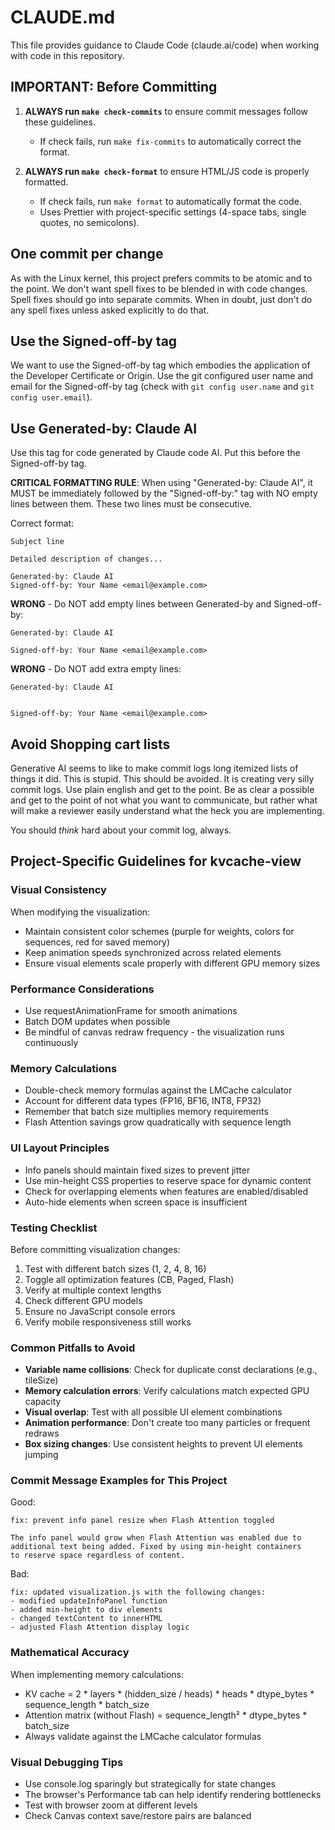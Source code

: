 # CLAUDE.md

This file provides guidance to Claude Code (claude.ai/code) when working with
code in this repository.

## IMPORTANT: Before Committing

1. **ALWAYS run `make check-commits`** to ensure commit messages follow these guidelines.
   - If check fails, run `make fix-commits` to automatically correct the format.

2. **ALWAYS run `make check-format`** to ensure HTML/JS code is properly formatted.
   - If check fails, run `make format` to automatically format the code.
   - Uses Prettier with project-specific settings (4-space tabs, single quotes, no semicolons).

## One commit per change

As with the Linux kernel, this project prefers commits to be atomic and to
the point. We don't want spell fixes to be blended in with code changes.
Spell fixes should go into separate commits. When in doubt, just don't do
any spell fixes unless asked explicitly to do that.

## Use the Signed-off-by tag

We want to use the Signed-off-by tag which embodies the application of the
Developer Certificate or Origin. Use the git configured user name and email
for the Signed-off-by tag (check with `git config user.name` and
`git config user.email`).

## Use Generated-by: Claude AI

Use this tag for code generated by Claude code AI. Put this before the
Signed-off-by tag.

**CRITICAL FORMATTING RULE**: When using "Generated-by: Claude AI", it MUST be
immediately followed by the "Signed-off-by:" tag with NO empty lines between them.
These two lines must be consecutive.

Correct format:
```
Subject line

Detailed description of changes...

Generated-by: Claude AI
Signed-off-by: Your Name <email@example.com>
```

**WRONG** - Do NOT add empty lines between Generated-by and Signed-off-by:
```
Generated-by: Claude AI

Signed-off-by: Your Name <email@example.com>
```

**WRONG** - Do NOT add extra empty lines:
```
Generated-by: Claude AI


Signed-off-by: Your Name <email@example.com>
```

## Avoid Shopping cart lists

Generative AI seems to like to make commit logs long itemized lists of things
it did. This is stupid. This should be avoided. It is creating very silly
commit logs. Use plain english and get to the point. Be as clear a possible
and get to the point of not what you want to communicate, but rather what
will make a reviewer easily understand what the heck you are implementing.

You should *think* hard about your commit log, always.

## Project-Specific Guidelines for kvcache-view

### Visual Consistency
When modifying the visualization:
- Maintain consistent color schemes (purple for weights, colors for sequences, red for saved memory)
- Keep animation speeds synchronized across related elements
- Ensure visual elements scale properly with different GPU memory sizes

### Performance Considerations
- Use requestAnimationFrame for smooth animations
- Batch DOM updates when possible
- Be mindful of canvas redraw frequency - the visualization runs continuously

### Memory Calculations
- Double-check memory formulas against the LMCache calculator
- Account for different data types (FP16, BF16, INT8, FP32)
- Remember that batch size multiplies memory requirements
- Flash Attention savings grow quadratically with sequence length

### UI Layout Principles
- Info panels should maintain fixed sizes to prevent jitter
- Use min-height CSS properties to reserve space for dynamic content
- Check for overlapping elements when features are enabled/disabled
- Auto-hide elements when screen space is insufficient

### Testing Checklist
Before committing visualization changes:
1. Test with different batch sizes (1, 2, 4, 8, 16)
2. Toggle all optimization features (CB, Paged, Flash)
3. Verify at multiple context lengths
4. Check different GPU models
5. Ensure no JavaScript console errors
6. Verify mobile responsiveness still works

### Common Pitfalls to Avoid
- **Variable name collisions**: Check for duplicate const declarations (e.g., tileSize)
- **Memory calculation errors**: Verify calculations match expected GPU capacity
- **Visual overlap**: Test with all possible UI element combinations
- **Animation performance**: Don't create too many particles or frequent redraws
- **Box sizing changes**: Use consistent heights to prevent UI elements jumping

### Commit Message Examples for This Project

Good:
```
fix: prevent info panel resize when Flash Attention toggled

The info panel would grow when Flash Attention was enabled due to
additional text being added. Fixed by using min-height containers
to reserve space regardless of content.
```

Bad:
```
fix: updated visualization.js with the following changes:
- modified updateInfoPanel function
- added min-height to div elements
- changed textContent to innerHTML
- adjusted Flash Attention display logic
```

### Mathematical Accuracy
When implementing memory calculations:
- KV cache = 2 * layers * (hidden_size / heads) * heads * dtype_bytes * sequence_length * batch_size
- Attention matrix (without Flash) = sequence_length² * dtype_bytes * batch_size
- Always validate against the LMCache calculator formulas

### Visual Debugging Tips
- Use console.log sparingly but strategically for state changes
- The browser's Performance tab can help identify rendering bottlenecks
- Test with browser zoom at different levels
- Check Canvas context save/restore pairs are balanced
